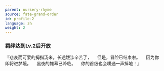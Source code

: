 ```yaml
---
parent: nursery-rhyme
source: fate-grand-order
id: profile-2
language: zh
weight: 2
---
```


### 羁绊达到Lv.2后开放

『悲哀而可爱的拇指汤米，长途跋涉辛苦了，
　但是，冒险已结束啦。
　因为你即将进梦境。
　黑夜的帷幕已降临。
　你的首级也会噗通一声掉地！』
